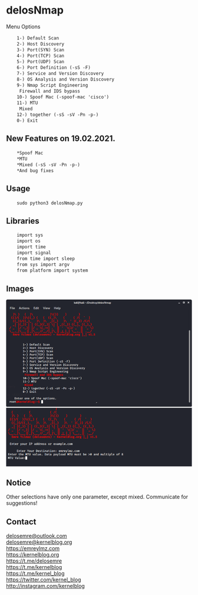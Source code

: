 # delosNmap


Menu Options

        1-) Default Scan
        2-) Host Discovery
        3-) Port(SYN) Scan
        4-) Port(TCP) Scan
        5-) Port(UDP) Scan
        6-) Port Definition (-sS -F)
        7-) Service and Version Discovery
        8-) OS Analysis and Version Discovery
        9-) Nmap Script Engineering
         Firewall and IDS bypass 
        10-) Spoof Mac (-spoof-mac 'cisco')
        11-) MTU
         Mixed 
        12-) together (-sS -sV -Pn -p-)
        0-) Exit
       
## New Features on 19.02.2021.
        *Spoof Mac
        *MTU
        *Mixed (-sS -sV -Pn -p-)
        *And bug fixes
## Usage
        sudo python3 delosNmap.py
        
## Libraries
        import sys
        import os
        import time
        import signal
        from time import sleep
        from sys import argv
        from platform import system

## Images
![](https://raw.githubusercontent.com/delosemre/resimler/master/delosNmap%20Resimler/delosNmap%20v1.5.png)
![](https://raw.githubusercontent.com/delosemre/resimler/master/delosNmap%20Resimler/delosNmap%20v1.5%20(2).png)

## Notice

Other selections have only one parameter, except mixed.
Communicate for suggestions!

## Contact
delosemre@outlook.com <br>
delosemre@kernelblog.org <br>
https://emreylmz.com <br>
https://kernelblog.org <br>
https://t.me/delosemre <br> 
https://t.me/kernelblog <br> 
https://t.me/kernel_blog <br> 
https://twitter.com/kernel_blog <br> 
http://instagram.com/kernelblog
